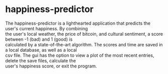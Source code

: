 # happiness-predictor

The happiness-predictor is a lighthearted application that predicts the user's current happiness. By combining </br>
the user's local weather, the price of bitcoin, and cultural sentiment, a score between -1 (bad) and 1 (good) is </br>
calculated by a state-of-the-art algorithm. The scores and time are saved in a local database, as well as a local </br>
csv file. The gui has the option to view a plot of the most recent entries, delete the save files, calculate the </br>
user's happiness score, or exit the program. </br>



